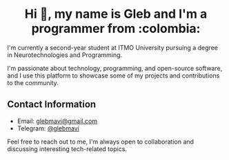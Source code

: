 <h1 align="center">Hi 👋, my name is Gleb and I'm a programmer from :colombia:</h1>

I'm currently a second-year student at ITMO University pursuing a degree in Neurotechnologies and Programming.

I'm passionate about technology, programming, and open-source software, and I use this platform to showcase some of my projects and contributions to the community.

## Contact Information

- Email: glebmavi@gmail.com
- Telegram: [@glebmavi](https://t.me/glebmavi)

Feel free to reach out to me, I'm always open to collaboration and discussing interesting tech-related topics.

